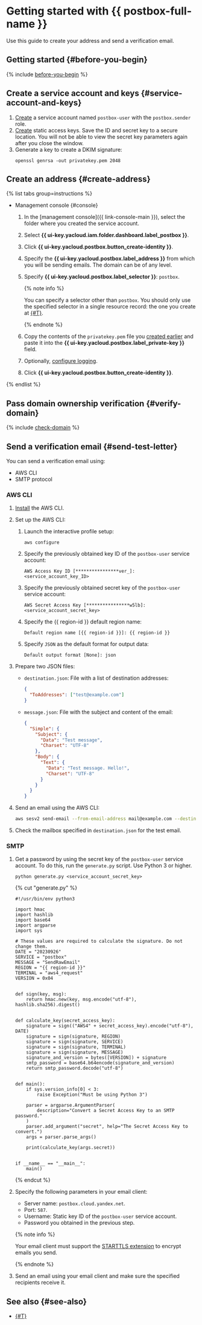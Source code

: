 # Getting started with {{ postbox-full-name }}

Use this guide to create your address and send a verification email.

## Getting started {#before-you-begin}

{% include [before-you-begin](../_tutorials/_tutorials_includes/before-you-begin.md) %}

## Create a service account and keys {#service-account-and-keys}

1. [Create](../iam/operations/sa/create.md) a service account named `postbox-user` with the `postbox.sender` role.
1. [Create](../iam/operations/sa/create-access-key.md) static access keys. Save the ID and secret key to a secure location. You will not be able to view the secret key parameters again after you close the window.
1. Generate a key to create a DKIM signature:
    ```
    openssl genrsa -out privatekey.pem 2048
    ```

## Create an address {#create-address}

{% list tabs group=instructions %}

- Management console {#console}

    1. In the [management console]({{ link-console-main }}), select the folder where you created the service account.
    1. Select **{{ ui-key.yacloud.iam.folder.dashboard.label_postbox }}**.
    1. Click **{{ ui-key.yacloud.postbox.button_create-identity }}**.
    1. Specify the **{{ ui-key.yacloud.postbox.label_address }}** from which you will be sending emails. The domain can be of any level.
    1. Specify **{{ ui-key.yacloud.postbox.label_selector }}**: `postbox`.

        {% note info %}

        You can specify a selector other than `postbox`. You should only use the specified selector in a single resource record: the one you create at [{#T}](#verify-domain).

        {% endnote %}

    1. Copy the contents of the `privatekey.pem` file you [created earlier](#service-account-and-keys) and paste it into the **{{ ui-key.yacloud.postbox.label_private-key }}** field.
    1. Optionally, [configure logging](operations/logs-write.md).
    1. Click **{{ ui-key.yacloud.postbox.button_create-identity }}**.

{% endlist %}

## Pass domain ownership verification {#verify-domain}

{% include [check-domain](../_includes/postbox/check-domain.md) %}

## Send a verification email {#send-test-letter}

You can send a verification email using:
* AWS CLI
* SMTP protocol

### AWS CLI

1. [Install](https://docs.aws.amazon.com/cli/latest/userguide/getting-started-install.html) the AWS CLI.
1. Set up the AWS CLI:
    1. Launch the interactive profile setup:
        ```
        aws configure
        ```
    1. Specify the previously obtained key ID of the `postbox-user` service account:
        ```
        AWS Access Key ID [****************ver_]: <service_account_key_ID>
        ```
    1. Specify the previously obtained secret key of the `postbox-user` service account:
        ```
        AWS Secret Access Key [****************w5lb]: <service_account_secret_key>
        ```
    1. Specify the {{ region-id }} default region name:
        ```
        Default region name [{{ region-id }}]: {{ region-id }}
        ```
    1. Specify `JSON` as the default format for output data:
        ```
        Default output format [None]: json
        ```

1. Prepare two JSON files:

    * `destination.json`: File with a list of destination addresses:

        ```json
        {
          "ToAddresses": ["test@example.com"]
        }
        ```

     * `message.json`: File with the subject and content of the email:

        ```json
        {
          "Simple": {
            "Subject": {
              "Data": "Test message",
              "Charset": "UTF-8"
            },
            "Body": {
              "Text": {
                "Data": "Test message. Hello!",
                "Charset": "UTF-8"
              }
            }
          }
        }
        ```

1. Send an email using the AWS CLI:

    ```bash
    aws sesv2 send-email --from-email-address mail@example.com --destination file://destination.json --content file://message.json --endpoint-url {{ postbox-endpoint }}
    ```

1. Check the mailbox specified in `destination.json` for the test email.

### SMTP

1. Get a password by using the secret key of the `postbox-user` service account. To do this, run the `generate.py` script. Use Python 3 or higher.
    ```
    python generate.py <service_account_secret_key>
    ```

    {% cut "generate.py" %}

    ```
    #!/usr/bin/env python3

    import hmac
    import hashlib
    import base64
    import argparse
    import sys

    # These values are required to calculate the signature. Do not change them.
    DATE = "20230926"
    SERVICE = "postbox"
    MESSAGE = "SendRawEmail"
    REGION = "{{ region-id }}"
    TERMINAL = "aws4_request"
    VERSION = 0x04


    def sign(key, msg):
        return hmac.new(key, msg.encode("utf-8"), hashlib.sha256).digest()


    def calculate_key(secret_access_key):
        signature = sign(("AWS4" + secret_access_key).encode("utf-8"), DATE)
        signature = sign(signature, REGION)
        signature = sign(signature, SERVICE)
        signature = sign(signature, TERMINAL)
        signature = sign(signature, MESSAGE)
        signature_and_version = bytes([VERSION]) + signature
        smtp_password = base64.b64encode(signature_and_version)
        return smtp_password.decode("utf-8")


    def main():
        if sys.version_info[0] < 3:
            raise Exception("Must be using Python 3")

        parser = argparse.ArgumentParser(
            description="Convert a Secret Access Key to an SMTP password."
        )
        parser.add_argument("secret", help="The Secret Access Key to convert.")
        args = parser.parse_args()

        print(calculate_key(args.secret))


    if __name__ == "__main__":
        main()
    ```

    {% endcut %}

1. Specify the following parameters in your email client:
    * Server name: `postbox.cloud.yandex.net`.
    * Port: `587`.
    * Username: Static key ID of the `postbox-user` service account.
    * Password you obtained in the previous step.

    {% note info %}

    Your email client must support the [STARTTLS extension](https://en.wikipedia.org/wiki/Opportunistic_TLS) to encrypt emails you send.

    {% endnote %}

1. Send an email using your email client and make sure the specified recipients receive it.

## See also {#see-also}

* [{#T}](concepts/notification.md)
